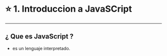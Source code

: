 # :star: 1. Introduccion a JavaSCript

---

## ¿ Que es JavaScript ?

- es un lenguaje interpretado.